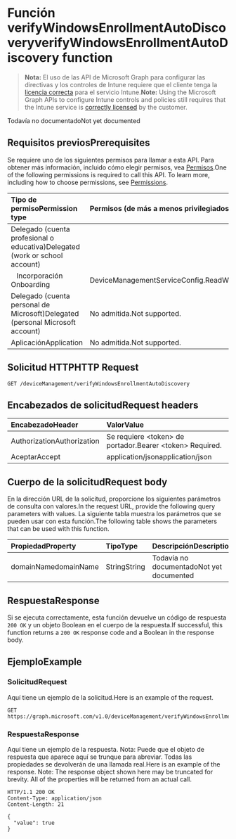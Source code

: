 # <a name="verifywindowsenrollmentautodiscovery-function"></a><span data-ttu-id="66c9c-101">Función verifyWindowsEnrollmentAutoDiscovery</span><span class="sxs-lookup"><span data-stu-id="66c9c-101">verifyWindowsEnrollmentAutoDiscovery function</span></span>

> <span data-ttu-id="66c9c-102">**Nota:** El uso de las API de Microsoft Graph para configurar las directivas y los controles de Intune requiere que el cliente tenga la [licencia correcta](https://go.microsoft.com/fwlink/?linkid=839381) para el servicio Intune.</span><span class="sxs-lookup"><span data-stu-id="66c9c-102">**Note:** Using the Microsoft Graph APIs to configure Intune controls and policies still requires that the Intune service is [correctly licensed](https://go.microsoft.com/fwlink/?linkid=839381) by the customer.</span></span>

<span data-ttu-id="66c9c-103">Todavía no documentado</span><span class="sxs-lookup"><span data-stu-id="66c9c-103">Not yet documented</span></span>
## <a name="prerequisites"></a><span data-ttu-id="66c9c-104">Requisitos previos</span><span class="sxs-lookup"><span data-stu-id="66c9c-104">Prerequisites</span></span>
<span data-ttu-id="66c9c-p101">Se requiere uno de los siguientes permisos para llamar a esta API. Para obtener más información, incluido cómo elegir permisos, vea [Permisos](../../../concepts/permissions_reference.md).</span><span class="sxs-lookup"><span data-stu-id="66c9c-p101">One of the following permissions is required to call this API. To learn more, including how to choose permissions, see [Permissions](../../../concepts/permissions_reference.md).</span></span>

|<span data-ttu-id="66c9c-107">Tipo de permiso</span><span class="sxs-lookup"><span data-stu-id="66c9c-107">Permission type</span></span>|<span data-ttu-id="66c9c-108">Permisos (de más a menos privilegiados)</span><span class="sxs-lookup"><span data-stu-id="66c9c-108">Permissions (from most to least privileged)</span></span>|
|:---|:---|
|<span data-ttu-id="66c9c-109">Delegado (cuenta profesional o educativa)</span><span class="sxs-lookup"><span data-stu-id="66c9c-109">Delegated (work or school account)</span></span>||
| <span data-ttu-id="66c9c-110">&nbsp;&nbsp; Incorporación</span><span class="sxs-lookup"><span data-stu-id="66c9c-110">&nbsp; &nbsp; Onboarding</span></span> | <span data-ttu-id="66c9c-111">DeviceManagementServiceConfig.ReadWrite.All</span><span class="sxs-lookup"><span data-stu-id="66c9c-111">DeviceManagementServiceConfig.ReadWrite.All</span></span>|
|<span data-ttu-id="66c9c-112">Delegado (cuenta personal de Microsoft)</span><span class="sxs-lookup"><span data-stu-id="66c9c-112">Delegated (personal Microsoft account)</span></span>|<span data-ttu-id="66c9c-113">No admitida.</span><span class="sxs-lookup"><span data-stu-id="66c9c-113">Not supported.</span></span>|
|<span data-ttu-id="66c9c-114">Aplicación</span><span class="sxs-lookup"><span data-stu-id="66c9c-114">Application</span></span>|<span data-ttu-id="66c9c-115">No admitida.</span><span class="sxs-lookup"><span data-stu-id="66c9c-115">Not supported.</span></span>|

## <a name="http-request"></a><span data-ttu-id="66c9c-116">Solicitud HTTP</span><span class="sxs-lookup"><span data-stu-id="66c9c-116">HTTP Request</span></span>
<!-- {
  "blockType": "ignored"
}
-->
``` http
GET /deviceManagement/verifyWindowsEnrollmentAutoDiscovery
```

## <a name="request-headers"></a><span data-ttu-id="66c9c-117">Encabezados de solicitud</span><span class="sxs-lookup"><span data-stu-id="66c9c-117">Request headers</span></span>
|<span data-ttu-id="66c9c-118">Encabezado</span><span class="sxs-lookup"><span data-stu-id="66c9c-118">Header</span></span>|<span data-ttu-id="66c9c-119">Valor</span><span class="sxs-lookup"><span data-stu-id="66c9c-119">Value</span></span>|
|:---|:---|
|<span data-ttu-id="66c9c-120">Authorization</span><span class="sxs-lookup"><span data-stu-id="66c9c-120">Authorization</span></span>|<span data-ttu-id="66c9c-121">Se requiere &lt;token&gt; de portador.</span><span class="sxs-lookup"><span data-stu-id="66c9c-121">Bearer &lt;token&gt; Required.</span></span>|
|<span data-ttu-id="66c9c-122">Aceptar</span><span class="sxs-lookup"><span data-stu-id="66c9c-122">Accept</span></span>|<span data-ttu-id="66c9c-123">application/json</span><span class="sxs-lookup"><span data-stu-id="66c9c-123">application/json</span></span>|

## <a name="request-body"></a><span data-ttu-id="66c9c-124">Cuerpo de la solicitud</span><span class="sxs-lookup"><span data-stu-id="66c9c-124">Request body</span></span>
<span data-ttu-id="66c9c-125">En la dirección URL de la solicitud, proporcione los siguientes parámetros de consulta con valores.</span><span class="sxs-lookup"><span data-stu-id="66c9c-125">In the request URL, provide the following query parameters with values.</span></span>
<span data-ttu-id="66c9c-126">La siguiente tabla muestra los parámetros que se pueden usar con esta función.</span><span class="sxs-lookup"><span data-stu-id="66c9c-126">The following table shows the parameters that can be used with this function.</span></span>

|<span data-ttu-id="66c9c-127">Propiedad</span><span class="sxs-lookup"><span data-stu-id="66c9c-127">Property</span></span>|<span data-ttu-id="66c9c-128">Tipo</span><span class="sxs-lookup"><span data-stu-id="66c9c-128">Type</span></span>|<span data-ttu-id="66c9c-129">Descripción</span><span class="sxs-lookup"><span data-stu-id="66c9c-129">Description</span></span>|
|:---|:---|:---|
|<span data-ttu-id="66c9c-130">domainName</span><span class="sxs-lookup"><span data-stu-id="66c9c-130">domainName</span></span>|<span data-ttu-id="66c9c-131">String</span><span class="sxs-lookup"><span data-stu-id="66c9c-131">String</span></span>|<span data-ttu-id="66c9c-132">Todavía no documentado</span><span class="sxs-lookup"><span data-stu-id="66c9c-132">Not yet documented</span></span>|

## <a name="response"></a><span data-ttu-id="66c9c-133">Respuesta</span><span class="sxs-lookup"><span data-stu-id="66c9c-133">Response</span></span>
<span data-ttu-id="66c9c-134">Si se ejecuta correctamente, esta función devuelve un código de respuesta `200 OK` y un objeto Boolean en el cuerpo de la respuesta.</span><span class="sxs-lookup"><span data-stu-id="66c9c-134">If successful, this function returns a `200 OK` response code and a Boolean in the response body.</span></span>

## <a name="example"></a><span data-ttu-id="66c9c-135">Ejemplo</span><span class="sxs-lookup"><span data-stu-id="66c9c-135">Example</span></span>
### <a name="request"></a><span data-ttu-id="66c9c-136">Solicitud</span><span class="sxs-lookup"><span data-stu-id="66c9c-136">Request</span></span>
<span data-ttu-id="66c9c-137">Aquí tiene un ejemplo de la solicitud.</span><span class="sxs-lookup"><span data-stu-id="66c9c-137">Here is an example of the request.</span></span>
``` http
GET https://graph.microsoft.com/v1.0/deviceManagement/verifyWindowsEnrollmentAutoDiscovery(domainName='parameterValue')
```

### <a name="response"></a><span data-ttu-id="66c9c-138">Respuesta</span><span class="sxs-lookup"><span data-stu-id="66c9c-138">Response</span></span>
<span data-ttu-id="66c9c-p103">Aquí tiene un ejemplo de la respuesta. Nota: Puede que el objeto de respuesta que aparece aquí se trunque para abreviar. Todas las propiedades se devolverán de una llamada real.</span><span class="sxs-lookup"><span data-stu-id="66c9c-p103">Here is an example of the response. Note: The response object shown here may be truncated for brevity. All of the properties will be returned from an actual call.</span></span>
``` http
HTTP/1.1 200 OK
Content-Type: application/json
Content-Length: 21

{
  "value": true
}
```



